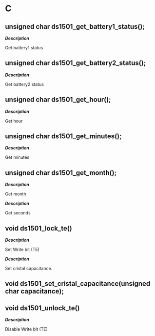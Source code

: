 # C

## unsigned char ds1501_get_battery1_status();

***Description***

Get battery1 status



## unsigned char ds1501_get_battery2_status();

***Description***

Get battery2 status







## unsigned char ds1501_get_hour();

***Description***

Get hour



## unsigned char ds1501_get_minutes();

***Description***

Get minutes



## unsigned char ds1501_get_month();

***Description***

Get month



***Description***

Get seconds







## void ds1501_lock_te()

***Description***

Set Write bit (TE)





***Description***

Set cristal capacitance.

## void ds1501_set_cristal_capacitance(unsigned char capacitance);









## void ds1501_unlock_te()

***Description***

Disable Write bit (TE)




